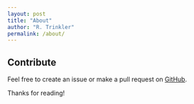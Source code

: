 ```yaml
---
layout: post
title: "About"
author: "R. Trinkler"
permalink: /about/
---
```




## Contribute
Feel free to create an issue or make a pull request on [GitHub](https://github.com/Trinkler/trinkler.github.io).

Thanks for reading!
